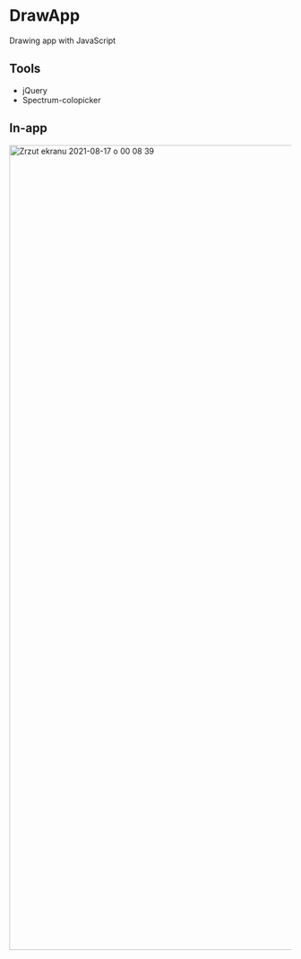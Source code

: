 # DrawApp
Drawing app with JavaScript

## Tools
* jQuery
* Spectrum-colopicker

## In-app
<img width="1434" alt="Zrzut ekranu 2021-08-17 o 00 08 39" src="https://user-images.githubusercontent.com/56938330/129635501-5e34f235-123c-4b64-a6c8-9e2f68e27aa0.png">


